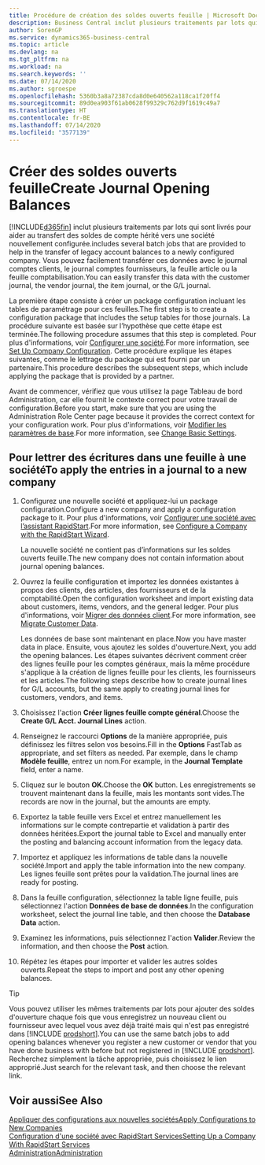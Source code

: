 ```yaml
---
title: Procédure de création des soldes ouverts feuille | Microsoft Docs
description: Business Central inclut plusieurs traitements par lots qui sont livrés pour aider au transfert des soldes de compte hérité vers une société nouvellement configurée. Vous pouvez facilement transférer ces données avec des validations de feuille.
author: SorenGP
ms.service: dynamics365-business-central
ms.topic: article
ms.devlang: na
ms.tgt_pltfrm: na
ms.workload: na
ms.search.keywords: ''
ms.date: 07/14/2020
ms.author: sgroespe
ms.openlocfilehash: 5360b3a8a72387cda8d0e640562a118ca1f20ff4
ms.sourcegitcommit: 89d0ea903f61ab0628f99329c762d9f1619c49a7
ms.translationtype: HT
ms.contentlocale: fr-BE
ms.lasthandoff: 07/14/2020
ms.locfileid: "3577139"
---
```

# <a name="create-journal-opening-balances"></a><span data-ttu-id="ac539-104">Créer des soldes ouverts feuille</span><span class="sxs-lookup"><span data-stu-id="ac539-104">Create Journal Opening Balances</span></span>

[!INCLUDE[d365fin](includes/d365fin_md.md)] <span data-ttu-id="ac539-105">inclut plusieurs traitements par lots qui sont livrés pour aider au transfert des soldes de compte hérité vers une société nouvellement configurée.</span><span class="sxs-lookup"><span data-stu-id="ac539-105">includes several batch jobs that are provided to help in the transfer of legacy account balances to a newly configured company.</span></span> <span data-ttu-id="ac539-106">Vous pouvez facilement transférer ces données avec le journal comptes clients, le journal comptes fournisseurs, la feuille article ou la feuille comptabilisation.</span><span class="sxs-lookup"><span data-stu-id="ac539-106">You can easily transfer this data with the customer journal, the vendor journal, the item journal, or the G/L journal.</span></span>

<span data-ttu-id="ac539-107">La première étape consiste à créer un package configuration incluant les tables de paramétrage pour ces feuilles.</span><span class="sxs-lookup"><span data-stu-id="ac539-107">The first step is to create a configuration package that includes the setup tables for those journals.</span></span> <span data-ttu-id="ac539-108">La procédure suivante est basée sur l’hypothèse que cette étape est terminée.</span><span class="sxs-lookup"><span data-stu-id="ac539-108">The following procedure assumes that this step is completed.</span></span> <span data-ttu-id="ac539-109">Pour plus d'informations, voir [Configurer une société](admin-set-up-company-configuration.md).</span><span class="sxs-lookup"><span data-stu-id="ac539-109">For more information, see [Set Up Company Configuration](admin-set-up-company-configuration.md).</span></span> <span data-ttu-id="ac539-110">Cette procédure explique les étapes suivantes, comme le lettrage du package qui est fourni par un partenaire.</span><span class="sxs-lookup"><span data-stu-id="ac539-110">This procedure describes the subsequent steps, which include applying the package that is provided by a partner.</span></span>  

<span data-ttu-id="ac539-111">Avant de commencer, vérifiez que vous utilisez la page Tableau de bord Administration, car elle fournit le contexte correct pour votre travail de configuration.</span><span class="sxs-lookup"><span data-stu-id="ac539-111">Before you start, make sure that you are using the Administration Role Center page because it provides the correct context for your configuration work.</span></span> <span data-ttu-id="ac539-112">Pour plus d'informations, voir [Modifier les paramètres de base](ui-change-basic-settings.md).</span><span class="sxs-lookup"><span data-stu-id="ac539-112">For more information, see [Change Basic Settings](ui-change-basic-settings.md).</span></span>

## <a name="to-apply-the-entries-in-a-journal-to-a-new-company"></a><span data-ttu-id="ac539-113">Pour lettrer des écritures dans une feuille à une société</span><span class="sxs-lookup"><span data-stu-id="ac539-113">To apply the entries in a journal to a new company</span></span>

1. <span data-ttu-id="ac539-114">Configurez une nouvelle société et appliquez-lui un package configuration.</span><span class="sxs-lookup"><span data-stu-id="ac539-114">Configure a new company and apply a configuration package to it.</span></span> <span data-ttu-id="ac539-115">Pour plus d'informations, voir [Configurer une société avec l’assistant RapidStart](admin-how-to-configure-a-company-with-the-rapidstart-wizard.md).</span><span class="sxs-lookup"><span data-stu-id="ac539-115">For more information, see [Configure a Company with the RapidStart Wizard](admin-how-to-configure-a-company-with-the-rapidstart-wizard.md).</span></span>  

    <span data-ttu-id="ac539-116">La nouvelle société ne contient pas d’informations sur les soldes ouverts feuille.</span><span class="sxs-lookup"><span data-stu-id="ac539-116">The new company does not contain information about journal opening balances.</span></span>  

2. <span data-ttu-id="ac539-117">Ouvrez la feuille configuration et importez les données existantes à propos des clients, des articles, des fournisseurs et de la comptabilité.</span><span class="sxs-lookup"><span data-stu-id="ac539-117">Open the configuration worksheet and import existing data about customers, items, vendors, and the general ledger.</span></span> <span data-ttu-id="ac539-118">Pour plus d'informations, voir [Migrer des données client](admin-migrate-customer-data.md).</span><span class="sxs-lookup"><span data-stu-id="ac539-118">For more information, see [Migrate Customer Data](admin-migrate-customer-data.md).</span></span>  

    <span data-ttu-id="ac539-119">Les données de base sont maintenant en place.</span><span class="sxs-lookup"><span data-stu-id="ac539-119">Now you have master data in place.</span></span> <span data-ttu-id="ac539-120">Ensuite, vous ajoutez les soldes d'ouverture.</span><span class="sxs-lookup"><span data-stu-id="ac539-120">Next, you add the opening balances.</span></span> <span data-ttu-id="ac539-121">Les étapes suivantes décrivent comment créer des lignes feuille pour les comptes généraux, mais la même procédure s'applique à la création de lignes feuille pour les clients, les fournisseurs et les articles.</span><span class="sxs-lookup"><span data-stu-id="ac539-121">The following steps describe how to create journal lines for G/L accounts, but the same apply to creating journal lines for customers, vendors, and items.</span></span>  
3. <span data-ttu-id="ac539-122">Choisissez l'action **Créer lignes feuille compte général**.</span><span class="sxs-lookup"><span data-stu-id="ac539-122">Choose the **Create G/L Acct. Journal Lines** action.</span></span>  
4. <span data-ttu-id="ac539-123">Renseignez le raccourci **Options** de la manière appropriée, puis définissez les filtres selon vos besoins.</span><span class="sxs-lookup"><span data-stu-id="ac539-123">Fill in the **Options** FastTab as appropriate, and set filters as needed.</span></span> <span data-ttu-id="ac539-124">Par exemple, dans le champ **Modèle feuille**, entrez un nom.</span><span class="sxs-lookup"><span data-stu-id="ac539-124">For example, in the **Journal Template** field, enter a name.</span></span>  
5. <span data-ttu-id="ac539-125">Cliquez sur le bouton **OK**.</span><span class="sxs-lookup"><span data-stu-id="ac539-125">Choose the **OK** button.</span></span> <span data-ttu-id="ac539-126">Les enregistrements se trouvent maintenant dans la feuille, mais les montants sont vides.</span><span class="sxs-lookup"><span data-stu-id="ac539-126">The records are now in the journal, but the amounts are empty.</span></span>  
6. <span data-ttu-id="ac539-127">Exportez la table feuille vers Excel et entrez manuellement les informations sur le compte contrepartie et validation à partir des données héritées.</span><span class="sxs-lookup"><span data-stu-id="ac539-127">Export the journal table to Excel and manually enter the posting and balancing account information from the legacy data.</span></span>
7. <span data-ttu-id="ac539-128">Importez et appliquez les informations de table dans la nouvelle société.</span><span class="sxs-lookup"><span data-stu-id="ac539-128">Import and apply the table information into the new company.</span></span> <span data-ttu-id="ac539-129">Les lignes feuille sont prêtes pour la validation.</span><span class="sxs-lookup"><span data-stu-id="ac539-129">The journal lines are ready for posting.</span></span>  
8. <span data-ttu-id="ac539-130">Dans la feuille configuration, sélectionnez la table ligne feuille, puis sélectionnez l'action **Données de base de données**.</span><span class="sxs-lookup"><span data-stu-id="ac539-130">In the configuration worksheet, select the journal line table, and then choose the **Database Data** action.</span></span>  
9. <span data-ttu-id="ac539-131">Examinez les informations, puis sélectionnez l'action **Valider**.</span><span class="sxs-lookup"><span data-stu-id="ac539-131">Review the information, and then choose the **Post** action.</span></span>  
10. <span data-ttu-id="ac539-132">Répétez les étapes pour importer et valider les autres soldes ouverts.</span><span class="sxs-lookup"><span data-stu-id="ac539-132">Repeat the steps to import and post any other opening balances.</span></span>  

> [!TIP]
> <span data-ttu-id="ac539-133">Vous pouvez utiliser les mêmes traitements par lots pour ajouter des soldes d'ouverture chaque fois que vous enregistrez un nouveau client ou fournisseur avec lequel vous avez déjà traité mais qui n'est pas enregistré dans [!INCLUDE [prodshort](includes/prodshort.md)].</span><span class="sxs-lookup"><span data-stu-id="ac539-133">You can use the same batch jobs to add opening balances whenever you register a new customer or vendor that you have done business with before but not registered in [!INCLUDE [prodshort](includes/prodshort.md)].</span></span> <span data-ttu-id="ac539-134">Recherchez simplement la tâche appropriée, puis choisissez le lien approprié.</span><span class="sxs-lookup"><span data-stu-id="ac539-134">Just search for the relevant task, and then choose the relevant link.</span></span>

## <a name="see-also"></a><span data-ttu-id="ac539-135">Voir aussi</span><span class="sxs-lookup"><span data-stu-id="ac539-135">See Also</span></span>

[<span data-ttu-id="ac539-136">Appliquer des configurations aux nouvelles sociétés</span><span class="sxs-lookup"><span data-stu-id="ac539-136">Apply Configurations to New Companies</span></span>](admin-apply-configuration-to-new-companies.md)  
[<span data-ttu-id="ac539-137">Configuration d'une société avec RapidStart Services</span><span class="sxs-lookup"><span data-stu-id="ac539-137">Setting Up a Company With RapidStart Services</span></span>](admin-set-up-a-company-with-rapidstart.md)  
[<span data-ttu-id="ac539-138">Administration</span><span class="sxs-lookup"><span data-stu-id="ac539-138">Administration</span></span>](admin-setup-and-administration.md)  
